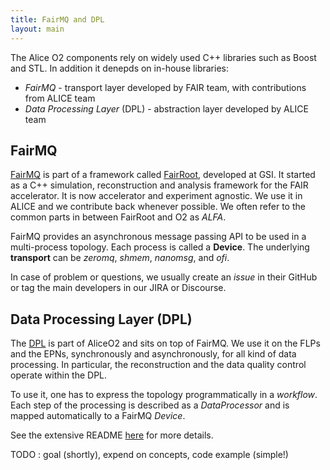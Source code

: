 ```yaml
---
title: FairMQ and DPL
layout: main
---
```


The Alice O2 components rely on widely used C++ libraries such as Boost and STL. In addition it denepds on in-house libraries:
- _FairMQ_ - transport layer developed by FAIR team, with contributions from ALICE team
- _Data Processing Layer_ (DPL) - abstraction layer developed by ALICE team

## FairMQ 

[FairMQ](https://github.com/FairRootGroup/FairMQ) is part of a framework called [FairRoot](https://github.com/FairRootGroup/FairRoot), developed at GSI. It started as a C++ simulation, reconstruction and analysis framework for the FAIR accelerator. It is now accelerator and experiment agnostic. We use it in ALICE and we contribute back whenever possible. We often refer to the common parts in between FairRoot and O2 as _ALFA_. 

FairMQ provides an asynchronous message passing API to be used in a multi-process topology. Each process is called a __Device__. The underlying __transport__ can be _zeromq_, _shmem_, _nanomsg_, and _ofi_.

In case of problem or questions, we usually create an _issue_ in their GitHub or tag the main developers in our JIRA or Discourse.

## Data Processing Layer (DPL)

The [DPL](https://github.com/AliceO2Group/AliceO2/tree/dev/Framework/Core) is part of AliceO2 and sits on top of FairMQ. We use it on the FLPs and the EPNs, synchronously and asynchronously, for all kind of data processing. In particular, the reconstruction and the data quality control operate within the DPL.

To use it, one has to express the topology programmatically in a _workflow_. Each step of the processing is described as a _DataProcessor_ and is mapped automatically to a FairMQ _Device_. 

See the extensive README [here](https://github.com/AliceO2Group/AliceO2/tree/dev/Framework/Core) for more details.

TODO : goal (shortly), expend on concepts, code example (simple!)
